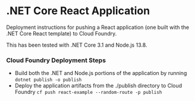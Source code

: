 # .NET Core React Application

Deployment instructions for pushing a React application (one built with the .NET Core React template) to Cloud Foundry.

This has been tested with .NET Core 3.1 and Node.js 13.8.

### Cloud Foundry Deployment Steps
- Build both the .NET and Node.js portions of the application by running `dotnet publish -o publish`
- Deploy the application artifacts from the ./publish directory to Cloud Foundry `cf push react-example --random-route -p publish`
